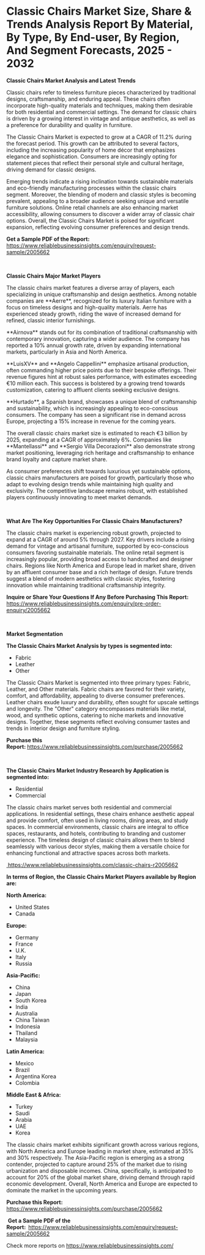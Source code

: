 <p><h1>Classic Chairs Market Size, Share & Trends Analysis Report By Material, By Type, By End-user, By Region, And Segment Forecasts, 2025 - 2032</h1></p><p><strong>Classic Chairs Market Analysis and Latest Trends</strong></p>
<p><p>Classic chairs refer to timeless furniture pieces characterized by traditional designs, craftsmanship, and enduring appeal. These chairs often incorporate high-quality materials and techniques, making them desirable for both residential and commercial settings. The demand for classic chairs is driven by a growing interest in vintage and antique aesthetics, as well as a preference for durability and quality in furniture.</p><p>The Classic Chairs Market is expected to grow at a CAGR of 11.2% during the forecast period. This growth can be attributed to several factors, including the increasing popularity of home décor that emphasizes elegance and sophistication. Consumers are increasingly opting for statement pieces that reflect their personal style and cultural heritage, driving demand for classic designs.</p><p>Emerging trends indicate a rising inclination towards sustainable materials and eco-friendly manufacturing processes within the classic chairs segment. Moreover, the blending of modern and classic styles is becoming prevalent, appealing to a broader audience seeking unique and versatile furniture solutions. Online retail channels are also enhancing market accessibility, allowing consumers to discover a wider array of classic chair options. Overall, the Classic Chairs Market is poised for significant expansion, reflecting evolving consumer preferences and design trends.</p></p>
<p><strong>Get a Sample PDF of the Report:&nbsp;</strong> <a href="https://www.reliablebusinessinsights.com/enquiry/request-sample/2005662?utm_campaign=2330&utm_medium=2&utm_source=Github&utm_content=ia&utm_term=09022025&utm_id=classic-chairs">https://www.reliablebusinessinsights.com/enquiry/request-sample/2005662</a></p>
<p>&nbsp;</p>
<p><strong>Classic Chairs Major Market Players</strong></p>
<p><p>The classic chairs market features a diverse array of players, each specializing in unique craftsmanship and design aesthetics. Among notable companies are **Aerre**, recognized for its luxury Italian furniture with a focus on timeless designs and high-quality materials. Aerre has experienced steady growth, riding the wave of increased demand for refined, classic interior furnishings.</p><p>**Airnova** stands out for its combination of traditional craftsmanship with contemporary innovation, capturing a wider audience. The company has reported a 10% annual growth rate, driven by expanding international markets, particularly in Asia and North America.</p><p>**LuisXV** and **Angelo Cappellini** emphasize artisanal production, often commanding higher price points due to their bespoke offerings. Their revenue figures hint at robust sales performance, with estimates exceeding €10 million each. This success is bolstered by a growing trend towards customization, catering to affluent clients seeking exclusive designs.</p><p>**Hurtado**, a Spanish brand, showcases a unique blend of craftsmanship and sustainability, which is increasingly appealing to eco-conscious consumers. The company has seen a significant rise in demand across Europe, projecting a 15% increase in revenue for the coming years.</p><p>The overall classic chairs market size is estimated to reach €3 billion by 2025, expanding at a CAGR of approximately 6%. Companies like **Mantellassi** and **Sergio Villa Decorazioni** also demonstrate strong market positioning, leveraging rich heritage and craftsmanship to enhance brand loyalty and capture market share.</p><p>As consumer preferences shift towards luxurious yet sustainable options, classic chairs manufacturers are poised for growth, particularly those who adapt to evolving design trends while maintaining high quality and exclusivity. The competitive landscape remains robust, with established players continuously innovating to meet market demands.</p></p>
<p>&nbsp;</p>
<p><strong>What Are The Key Opportunities For Classic Chairs Manufacturers?</strong></p>
<p><p>The classic chairs market is experiencing robust growth, projected to expand at a CAGR of around 5% through 2027. Key drivers include a rising demand for vintage and artisanal furniture, supported by eco-conscious consumers favoring sustainable materials. The online retail segment is increasingly popular, providing broad access to handcrafted and designer chairs. Regions like North America and Europe lead in market share, driven by an affluent consumer base and a rich heritage of design. Future trends suggest a blend of modern aesthetics with classic styles, fostering innovation while maintaining traditional craftsmanship integrity.</p></p>
<p><strong>Inquire or Share Your Questions If Any Before Purchasing This Report:</strong> <a href="https://www.reliablebusinessinsights.com/enquiry/pre-order-enquiry/2005662?utm_campaign=2330&utm_medium=2&utm_source=Github&utm_content=ia&utm_term=09022025&utm_id=classic-chairs">https://www.reliablebusinessinsights.com/enquiry/pre-order-enquiry/2005662</a></p>
<p>&nbsp;</p>
<p><strong>Market Segmentation</strong></p>
<p><strong>The Classic Chairs Market Analysis by types is segmented into:</strong></p>
<p><ul><li>Fabric</li><li>Leather</li><li>Other</li></ul></p>
<p><p>The Classic Chairs Market is segmented into three primary types: Fabric, Leather, and Other materials. Fabric chairs are favored for their variety, comfort, and affordability, appealing to diverse consumer preferences. Leather chairs exude luxury and durability, often sought for upscale settings and longevity. The "Other" category encompasses materials like metal, wood, and synthetic options, catering to niche markets and innovative designs. Together, these segments reflect evolving consumer tastes and trends in interior design and furniture styling.</p></p>
<p><strong>Purchase this Report:&nbsp;</strong><a href="https://www.reliablebusinessinsights.com/purchase/2005662?utm_campaign=2330&utm_medium=2&utm_source=Github&utm_content=ia&utm_term=09022025&utm_id=classic-chairs">https://www.reliablebusinessinsights.com/purchase/2005662</a></p>
<p>&nbsp;</p>
<p><strong>The Classic Chairs Market Industry Research by Application is segmented into:</strong></p>
<p><ul><li>Residential</li><li>Commercial</li></ul></p>
<p><p>The classic chairs market serves both residential and commercial applications. In residential settings, these chairs enhance aesthetic appeal and provide comfort, often used in living rooms, dining areas, and study spaces. In commercial environments, classic chairs are integral to office spaces, restaurants, and hotels, contributing to branding and customer experience. The timeless design of classic chairs allows them to blend seamlessly with various decor styles, making them a versatile choice for enhancing functional and attractive spaces across both markets.</p></p>
<p><a href="https://www.reliablebusinessinsights.com/classic-chairs-r2005662?utm_campaign=2330&utm_medium=2&utm_source=Github&utm_content=ia&utm_term=09022025&utm_id=classic-chairs">&nbsp;https://www.reliablebusinessinsights.com/classic-chairs-r2005662</a></p>
<p><strong>In terms of Region, the Classic Chairs Market Players available by Region are:</strong></p>
<p>
    <p> <strong> North America: </strong>
        <ul>
            <li>United States</li>
            <li>Canada</li>
        </ul>
        </p> 
    <p> <strong> Europe: </strong>
        <ul>
            <li>Germany</li>
            <li>France</li>
            <li>U.K.</li>
            <li>Italy</li>
            <li>Russia</li>
        </ul>
        </p> 
    <p> <strong> Asia-Pacific: </strong>
        <ul>
            <li>China</li>
            <li>Japan</li>
            <li>South Korea</li>
            <li>India</li>
            <li>Australia</li>
            <li>China Taiwan</li>
            <li>Indonesia</li>
            <li>Thailand</li>
            <li>Malaysia</li>
        </ul>
        </p> 
    <p> <strong> Latin America: </strong>
        <ul>
            <li>Mexico</li>
            <li>Brazil</li>
            <li>Argentina Korea</li>
            <li>Colombia</li>
        </ul>
        </p> 
    <p> <strong> Middle East & Africa: </strong>
        <ul>
            <li>Turkey</li>
            <li>Saudi</li>
            <li>Arabia</li>
            <li>UAE</li>
            <li>Korea</li>
        </ul>
    </p>
    </p>
<p><p>The classic chairs market exhibits significant growth across various regions, with North America and Europe leading in market share, estimated at 35% and 30% respectively. The Asia-Pacific region is emerging as a strong contender, projected to capture around 25% of the market due to rising urbanization and disposable incomes. China, specifically, is anticipated to account for 20% of the global market share, driving demand through rapid economic development. Overall, North America and Europe are expected to dominate the market in the upcoming years.</p></p>
<p><strong>Purchase this Report: </strong><a href="https://www.reliablebusinessinsights.com/purchase/2005662?utm_campaign=2330&utm_medium=2&utm_source=Github&utm_content=ia&utm_term=09022025&utm_id=classic-chairs">https://www.reliablebusinessinsights.com/purchase/2005662</a></p>
<p>&nbsp;<strong>Get a Sample PDF of the Report:&nbsp;&nbsp;</strong><a href="https://www.reliablebusinessinsights.com/enquiry/request-sample/2005662?utm_campaign=2330&utm_medium=2&utm_source=Github&utm_content=ia&utm_term=09022025&utm_id=classic-chairs">https://www.reliablebusinessinsights.com/enquiry/request-sample/2005662</a></p>
<p><strong></strong></p>
<p>Check more reports on <a href="https://www.reliablebusinessinsights.com/?utm_campaign=2330&utm_medium=2&utm_source=Github&utm_content=ia&utm_term=09022025&utm_id=classic-chairs">https://www.reliablebusinessinsights.com/</a></p>